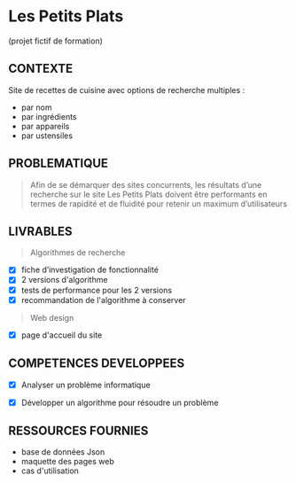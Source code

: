 # Les Petits Plats

(projet fictif de formation)

## CONTEXTE

Site de recettes de cuisine avec options de recherche multiples :

- par nom
- par ingrédients
- par appareils
- par ustensiles

## PROBLEMATIQUE

> Afin de se démarquer des sites concurrents, les résultats d’une recherche sur le site Les Petits Plats doivent être performants en termes de
rapidité et de fluidité pour retenir un maximum d’utilisateurs

## LIVRABLES

> Algorithmes de recherche

-[x] fiche d’investigation de fonctionnalité
-[x] 2 versions d'algorithme
-[x] tests de performance pour les 2 versions
-[x] recommandation de l'algorithme à conserver

> Web design

-[x] page d'accueil du site

## COMPETENCES DEVELOPPEES

-[x] Analyser un problème informatique
-[x] Développer un algorithme pour résoudre un problème


## RESSOURCES FOURNIES

- base de données Json
- maquette des pages web
- cas d'utilisation
